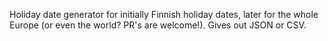 Holiday date generator for initially Finnish holiday dates, later for the whole Europe (or even the world? PR's are welcome!). Gives out JSON or CSV.

